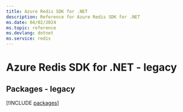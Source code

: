 ```yaml
---
title: Azure Redis SDK for .NET
description: Reference for Azure Redis SDK for .NET
ms.date: 04/02/2024
ms.topic: reference
ms.devlang: dotnet
ms.service: redis
---
```

# Azure Redis SDK for .NET - legacy
## Packages - legacy
[!INCLUDE [packages](redis-index.md)]